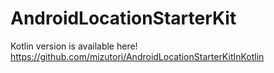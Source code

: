 # AndroidLocationStarterKit


Kotlin version is available here!
https://github.com/mizutori/AndroidLocationStarterKitInKotlin
